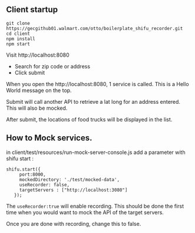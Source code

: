 ## Client startup


```
git clone https://gecgithub01.walmart.com/otto/boilerplate_shifu_recorder.git
cd client
npm install
npm start

```

Visit http://localhost:8080

- Search for zip code or address
- Click submit

When you open the http://localhost:8080, 1 service is called. This is a Hello World message on the top.

Submit will call another API to retrieve a lat long for an address entered. This will also be mocked.

After submit, the locations of food trucks will be displayed in the list.


## How to Mock services.

in client/test/resources/run-mock-server-console.js add a parameter with shifu start :

```
shifu.start({
     port:8000,
     mockedDirectory: './test/mocked-data',
     useRecorder: false,
     targetServers : ["http://localhost:3080"]
   });

```

The `useRecorder:true` will enable recording. This should be done the first time when you would want to mock the API of the target servers.

Once you are done with recording, change this to false.